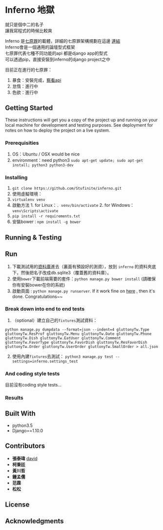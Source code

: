 # Inferno 地獄  

就只是個中二的名子  
讓我寫程式的時候比較爽  

Inferno 是[七原罪](https://github.com/stufinite/journey)的載體，詳細的七原罪架構規劃在這邊 [連結](https://github.com/stufinite/journey)  
Inferno會是一個通用的論壇型式框架  
七原罪代表七種不同功能的api  都是django app的型式  
可以透過pip，直接安裝到inferno的django project之中  

目前正在進行的七原罪：

1. 暴食：安裝完成，[察看api](https://github.com/stufinite/gluttony)
2. 怠惰：進行中
3. 色欲：進行中

## Getting Started

These instructions will get you a copy of the project up and running on your local machine for development and testing purposes. See deployment for notes on how to deploy the project on a live system.

### Prerequisities

1. OS：Ubuntu / OSX would be nice
2. environment：need python3 `sudo apt-get update; sudo apt-get install; python3 python3-dev`

### Installing

1. `git clone https://github.com/Stufinite/inferno.git`
2. 使用虛擬環境：
  1. `virtualenv venv`
  2. 啟動方法
    1. for Linux：`. venv/bin/activate`
    2. for Windows：`venv\Scripts\activate`
3. `pip install -r requirements.txt`
4. 安裝bower`：npm install -g bower`

## Running & Testing

## Run

1. 下載測試用的[資料庫](https://drive.google.com/open?id=0B19mg1oUrRQ3WlVBU1pjd0pUNHc)進去（裏面有預設好的測資），放到 `inferno` 的資料夾底下，然後把名子改成db.sqlite3（覆蓋舊的資料庫）。
2. 使用`bower`下載前端需要的套件：`python manage.py bower install` (請確保你有安裝bower在你的系統)
3. 啟動頁面 : `python manage.py runserver`. If it work fine on [here](http://127.0.0.1) , then it's done. Congratulations~~

### Break down into end to end tests

1. （optional）建立自己的`fixtures`測試資料：  
  ```
  python manage.py dumpdata --format=json --indent=4 gluttonyTw.Type gluttonyTw.ResProf gluttonyTw.Menu gluttonyTw.Date gluttonyTw.Phone gluttonyTw.Dish gluttonyTw.EatUser gluttonyTw.Comment gluttonyTw.FavorType gluttonyTw.FavorDish gluttonyTw.ResFavorDish gluttonyTw.Order gluttonyTw.UserOrder gluttonyTw.SmallOrder > all.json
  ```
2. 使用內建`fixtures`去測試：
`python3 manage.py test --settings=inferno.settings_test`

### And coding style tests

目前沒有coding style tests...

### Results


## Built With

* python3.5
* Django==1.10.0

## Contributors

* **張泰瑋** [david](https://github.com/david30907d)
* **柯秉廷**
* **黃川哲**
* **鍾孟儒**
* **范霖**
* **松松**

## License

## Acknowledgments
